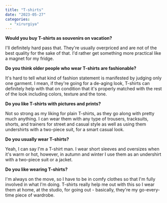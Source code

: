 ```yaml
---
title: "T-shirts"
date: "2023-05-27"
categories: 
  - "xirurgiya"
---
```


**Would you buy T-shirts as souvenirs on vacation?**

I'll definitely hard pass that. They're usually overpriced and are not of the best quality for the sake of that. I'd rather get something more practical like a magnet for my fridge.

**Do you think older people who wear T-shirts are fashionable?**

It's hard to tell what kind of fashion statement is manifested by judging only one garment. I mean, if they're going for a de-aging look, T-shirts can definitely help with that on condition that it's properly matched with the rest of the look including colors, texture and the tone.

**Do you like T-shirts with pictures and prints?**

Not so strong as my liking for plain T-shirts, as they go along with pretty much anything. I can wear them with any type of trousers, tracksuits, shorts, and trainers for street and casual style as well as using them undershirts with a two-piece suit, for a smart casual look.

**Do you usually wear T-shirts?**

Yeah, I can say I'm a T-shirt man. I wear short sleeves and oversizes when it's warm or hot, however, in autumn and winter I use them as an undershirt with a two-piece suit or a jacket.

**Do you like wearing T-shirts?**

I'm always on the move, so I have to be in comfy clothes so that I'm fully involved in what I'm doing. T-shirts really help me out with this so I wear them at home, at the studio, for going out - basically, they're my go-every-time piece of wardrobe.
